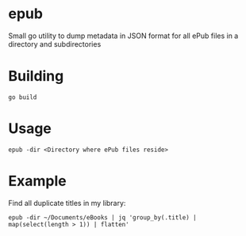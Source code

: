 # epub
Small go utility to dump metadata in JSON format for all ePub files in a directory and subdirectories

# Building

```
go build
```

# Usage

```
epub -dir <Directory where ePub files reside>
```

# Example

Find all duplicate titles in my library:

```
epub -dir ~/Documents/eBooks | jq 'group_by(.title) | map(select(length > 1)) | flatten'
```
